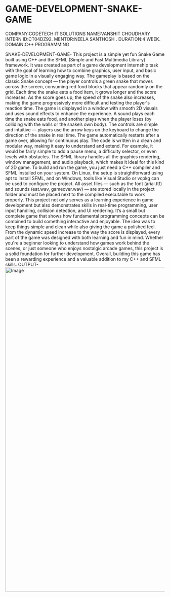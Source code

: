 # GAME-DEVELOPMENT-SNAKE-GAME
COMPANY:CODETECH IT SOLUTIONS 
NAME:VANSHIT CHOUDHARY
 INTERN ID:CT04DZ92.
 MENTOR:NEELA SANTHOSH .
 DURATION:4 WEEK.
 DOMAIN:C++ PROGRAMMING
 
SNAKE-DEVELOPMENT-GAME-
This project is a simple yet fun Snake Game built using C++ and the SFML (Simple and Fast Multimedia Library) framework. It was created as part of a game development internship task with the goal of learning how to combine graphics, user input, and basic game logic in a visually engaging way. The gameplay is based on the classic Snake concept — the player controls a green snake that moves across the screen, consuming red food blocks that appear randomly on the grid. Each time the snake eats a food item, it grows longer and the score increases. As the score goes up, the speed of the snake also increases, making the game progressively more difficult and testing the player's reaction time. The game is displayed in a window with smooth 2D visuals and uses sound effects to enhance the experience. A sound plays each time the snake eats food, and another plays when the player loses (by colliding with the walls or the snake’s own body). The controls are simple and intuitive — players use the arrow keys on the keyboard to change the direction of the snake in real time. The game automatically restarts after a game over, allowing for continuous play. The code is written in a clean and modular way, making it easy to understand and extend. For example, it would be fairly simple to add a pause menu, a difficulty selector, or even levels with obstacles. The SFML library handles all the graphics rendering, window management, and audio playback, which makes it ideal for this kind of 2D game. To build and run the game, you just need a C++ compiler and SFML installed on your system. On Linux, the setup is straightforward using apt to install SFML, and on Windows, tools like Visual Studio or vcpkg can be used to configure the project. All asset files — such as the font (arial.ttf) and sounds (eat.wav, gameover.wav) — are stored locally in the project folder and must be placed next to the compiled executable to work properly. This project not only serves as a learning experience in game development but also demonstrates skills in real-time programming, user input handling, collision detection, and UI rendering. It’s a small but complete game that shows how fundamental programming concepts can be combined to build something interactive and enjoyable. The idea was to keep things simple and clean while also giving the game a polished feel. From the dynamic speed increase to the way the score is displayed, every part of the game was designed with both learning and fun in mind. Whether you're a beginner looking to understand how games work behind the scenes, or just someone who enjoys nostalgic arcade games, this project is a solid foundation for further development. Overall, building this game has been a rewarding experience and a valuable addition to my C++ and SFML skills.
OUTPUT-
<img width="1024" height="1024" alt="Image" src="https://github.com/user-attachments/assets/0a918ac8-0902-4229-af4d-43bbbccf3670" />
